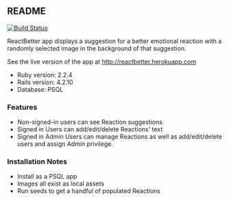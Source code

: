 ## README
[![Build Status](https://travis-ci.org/lortza/reactbetter.svg?branch=master)](https://travis-ci.org/lortza/reactbetter)

ReactBetter app displays a suggestion for a better emotional reaction with a randomly selected image in the background of that suggestion.

See the live version of the app at http://reactbetter.herokuapp.com

* Ruby version: 2.2.4
* Rails version: 4.2.10
* Database: PSQL

### Features
* Non-signed-in users can see Reaction suggestions
* Signed in Users can add/edit/delete Reactions' text
* Signed in Admin Users can manage Reactions as well as add/edit/delete users and assign Admin privilege.

### Installation Notes
* Install as a PSQL app
* Images all exist as local assets
* Run seeds to get a handful of populated Reactions
